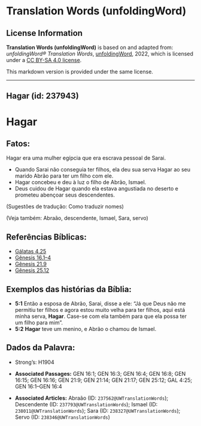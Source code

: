 # Translation Words (unfoldingWord)

## License Information

**Translation Words (unfoldingWord)** is based on and adapted from: _unfoldingWord® Translation Words_, [unfoldingWord](https://unfoldingword.org/utw), 2022, which is licensed under a [CC BY-SA 4.0 license](https://creativecommons.org/licenses/by-sa/4.0/legalcode.en).

This markdown version is provided under the same license.



--------------------------------

## Hagar (id: 237943)

Hagar
=====

Fatos:
------

Hagar era uma mulher egípcia que era escrava pessoal de Sarai.

* Quando Sarai não conseguia ter filhos, ela deu sua serva Hagar ao seu marido Abrão para ter um filho com ele.
* Hagar concebeu e deu à luz o filho de Abrão, Ismael.
* Deus cuidou de Hagar quando ela estava angustiada no deserto e prometeu abençoar seus descendentes.

(Sugestões de tradução: Como traduzir nomes)

(Veja também: Abraão, descendente, Ismael, Sara, servo)

Referências Bíblicas:
---------------------

* [Gálatas 4\.25](https://ref.ly/Gal4:25)
* [Gênesis 16\.1–4](https://ref.ly/Gen16:1-Gen16:4)
* [Gênesis 21\.9](https://ref.ly/Gen21:9)
* [Gênesis 25\.12](https://ref.ly/Gen25:12)

Exemplos das histórias da Bíblia:
---------------------------------

* **5:1** Então a esposa de Abrão, Sarai, disse a ele: “Já que Deus não me permitiu ter filhos e agora estou muito velha para ter filhos, aqui está minha serva, **Hagar**. Case\-se com ela também para que ela possa ter um filho para mim”.
* **5:2** **Hagar** teve um menino, e Abrão o chamou de Ismael.

Dados da Palavra:
-----------------

* Strong’s: H1904

* **Associated Passages:** GEN 16:1; GEN 16:3; GEN 16:4; GEN 16:8; GEN 16:15; GEN 16:16; GEN 21:9; GEN 21:14; GEN 21:17; GEN 25:12; GAL 4:25; GEN 16:1–GEN 16:4
* **Associated Articles:** Abraão (ID: `237562@UWTranslationWords`); Descendente (ID: `237793@UWTranslationWords`); Ismael (ID: `238011@UWTranslationWords`); Sara (ID: `238327@UWTranslationWords`); Servo (ID: `238346@UWTranslationWords`)

